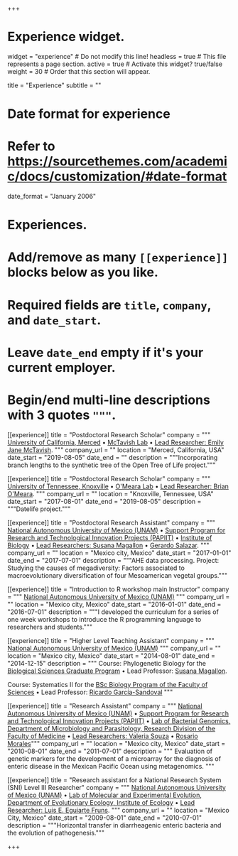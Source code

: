 +++
# Experience widget.
widget = "experience"  # Do not modify this line!
headless = true  # This file represents a page section.
active = true # Activate this widget? true/false
weight = 30  # Order that this section will appear.

title = "Experience"
subtitle = ""

# Date format for experience
#   Refer to https://sourcethemes.com/academic/docs/customization/#date-format
date_format = "January 2006"

# Experiences.
#   Add/remove as many `[[experience]]` blocks below as you like.
#   Required fields are `title`, `company`, and `date_start`.
#   Leave `date_end` empty if it's your current employer.
#   Begin/end multi-line descriptions with 3 quotes `"""`.
[[experience]]
  title = "Postdoctoral Research Scholar"
  company = """
  [University of California, Merced](https://www.ucmerced.edu/) •
  [McTavish Lab](https://mctavishlab.github.io/) • [Lead Researcher: Emily Jane McTavish](https://scholar.google.com/citations?user=lgWjW3oAAAAJ&hl=es&oi=ao).
  """
  company_url = ""
  location = "Merced, California, USA"
  date_start = "2019-08-05"
  date_end = ""
  description = """Incorporating branch lengths to the synthetic tree of the Open Tree of Life project."""
  
[[experience]]
  title = "Postdoctoral Research Scholar"
  company = """
  [University of Tennessee, Knoxville](https://www.unam.mx/) •
  [O'Meara Lab](http://brianomeara.info/) • [Lead Researcher: Brian O'Meara](https://scholar.google.com/citations?user=vpjEkQwAAAAJ&hl=es&oi=ao).
  """
  company_url = ""
  location = "Knoxville, Tennessee, USA"
  date_start = "2017-08-01"
  date_end = "2019-08-05"
  description = """Datelife project."""
  
[[experience]]
  title = "Postdoctoral Research Assistant"
  company = """
  [National Autonomous University of Mexico (UNAM)](https://www.unam.mx/) • 
  [Support Program for Research and Technological Innovation Projects  (PAPIIT)](http://dgapa.unam.mx/index.php/impulso-a-la-investigacion/papiit) •
  [Institute of Biology](http://www.ib.unam.mx/) • [Lead Researchers: Susana Magallon](https://scholar.google.com/scholar?hl=es&as_sdt=0%2C5&q=susana+magall%C3%B3n&oq=susana+magal) • [Gerardo Salazar](https://scholar.google.com/citations?user=l7No94sAAAAJ&hl=es&oi=ao).
  """
  company_url = ""
  location = "Mexico city, Mexico"
  date_start = "2017-01-01"
  date_end = "2017-07-01"
  description = """AHE data processing. Project: Studying the causes of megadiversity: Factors associated to macroevolutionary diversification of four Mesoamerican vegetal groups."""

[[experience]]
  title = "Introduction to R workshop main Instructor"
  company = """
  [National Autonomous University of Mexico (UNAM)](https://www.unam.mx/)
  """
  company_url = ""
  location = "Mexico city, Mexico"
  date_start = "2016-01-01"
  date_end = "2016-07-01"
  description = """I developed the curriculum for a series of one week workshops to introduce the R programming language to researchers and students."""
  
[[experience]]
  title = "Higher Level Teaching Assistant"
  company = """
  [National Autonomous University of Mexico (UNAM)](https://www.unam.mx/)
  """
  company_url = ""
  location = "Mexico city, Mexico"
  date_start = "2014-08-01"
  date_end = "2014-12-15"
  description = """
  Course: Phylogenetic Biology for the [Biological Sciences Graduate Program](http://pcbiol.posgrado.unam.mx/) • Lead Professor: [Susana Magallon](https://scholar.google.com/scholar?hl=es&as_sdt=0%2C5&q=susana+magall%C3%B3n&oq=susana+magal).
  
  Course: Systematics II for the [BSc Biology Program of the Faculty of Sciences](http://www.fciencias.unam.mx/licenciatura/resumen/201) • Lead Professor: [Ricardo García-Sandoval](https://scholar.google.com/citations?user=54E1n6wAAAAJ&hl=es&oi=ao)
  """
  
[[experience]]
  title = "Research Assistant"
  company = """
  [National Autonomous University of Mexico (UNAM)](https://www.unam.mx/) • 
  [Support Program for Research and Technological Innovation Projects  (PAPIIT)](http://dgapa.unam.mx/index.php/impulso-a-la-investigacion/papiit) • 
  [Lab of Bacterial Genomics, Department of Microbiology and Parasitology, Research Division of the Faculty of Medicine](http://di.facmed.unam.mx/index.php) • [Lead Researchers: Valeria Souza](https://scholar.google.com/scholar?hl=es&as_sdt=0%2C5&q=valeria+souza-saldivar&oq=valeria+souza) • [Rosario Morales](https://scholar.google.com/scholar?hl=es&as_sdt=0%2C5&q=rosario+morales-espinosa&oq=rosario+morales)"""
  company_url = ""
  location = "Mexico city, Mexico"
  date_start = "2010-08-01"
  date_end = "2011-07-01"
  description = """
  Evaluation of genetic markers for the development of a microarray for the diagnosis of enteric disease in the Mexican Pacific Ocean using metagenomics.
  """
  
[[experience]]
  title = "Research assistant for a National Research System (SNI) Level III Researcher"
  company = """
  [National Autonomous University of Mexico (UNAM)](https://www.unam.mx/) •
  [Lab of Molecular and Experimental Evolution, Department of Evolutionary Ecology, Institute of Ecology](http://www.ecologia.unam.mx/) • [Lead Researcher: Luis E. Eguiarte Fruns](https://scholar.google.com/citations?user=rddAc6cAAAAJ&hl=es&oi=sra).
  """
  company_url = ""
  location = "Mexico City, Mexico"
  date_start = "2009-08-01"
  date_end = "2010-07-01"
  description = """Horizontal transfer in diarrheagenic enteric bacteria and the
evolution of pathogenesis."""
  

+++
